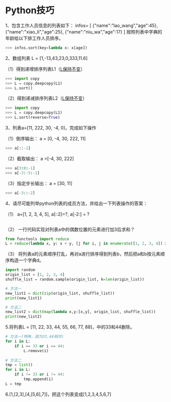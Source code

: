 # Python技巧

1、包含工作人员信息的列表如下：
infos= [
{"name":"lao_wang","age":45},
{"name":"xiao_li","age":25},
{"name":"niu_wa","age":17}
]
按照列表中字典的年龄给以下排工作人员排序。

```python
>>> infos.sort(key=lambda x: x[age])
```



2、数组列表 L = [1,-13,43,23,0,333,11.6] 

（1）得到递增排序列表L1（[L保持不变]()） 

```python
>>> import copy
>>> L = copy.deepcopy(L1)
>>> L.sort()
```

（2）得到递减排序列表L2（[L保持不变]()） 

```python
>>> import copy
>>> L = copy.deepcopy(L1)
>>> L.sort(reverse=True)
```



3、列表a=[11, 222, 30, -4, 0]，完成如下操作

（1）倒序输出： a = [0, -4, 30, 222, 11]

```python
>>> a[::-1]
```

（2）截取输出： a =[-4,  30,  222]

```python
>>> a[3:0:-1]
>>> a[-2:-5:-1]
```

（3）指定步长输出：  a = [30, 11]

```python
>>> a[-3::-2]
```



4、请尽可能列举python列表的成员方法，并给出一下列表操作的答案：

（1） a=[1, 2, 3, 4, 5], a[::2]=?, a[-2:] = ?

```python

```

（2） 一行代码实现对列表a中的偶数位置的元素进行加3后求和？

```python
from functools import reduce
L = reduce(lambda x, y: x + y, [j for i, j in enumerate([1, 2, 3, 4]) if i % 2 == 0])
```

（3） 将列表a的元素顺序打乱，再对a进行排序得到列表b，然后把a和b按元素顺序构造一个字典d。

 ```python
import random
origin_list = [1, 2, 3, 4]
shuffle_list = random.sample(origin_list, k=len(origin_list))

# 方法一
new_list1 = dict(zip(origin_list, shuffle_list))
print(new_list1)

# 方法二
new_list2 = dict(map(lambda x,y:[x,y], origin_list, shuffle_list))
print(new_list2)
 ```



5.将列表L = [11, 22, 33, 44, 55, 66, 77, 88]，中的33和44删除。

```python
# 方法一(特殊，因为33,44相邻)
for i in L:
    if i == 33 or i == 44:
        L.remove(i)
        
# 方法二
tmp = list()
for i in L:
    if i != 33 or i != 44:
        tmp.append(i)
L = tmp
```


6.[1,[2,3],[4,[5,6],7]]，把这个列表变成[1,2,3,4,5,6,7]